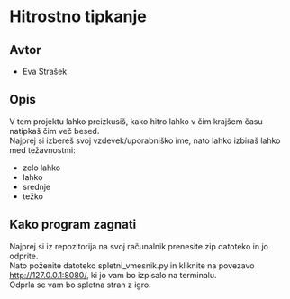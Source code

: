 # Hitrostno tipkanje

## Avtor
* Eva Strašek

## Opis
V tem projektu lahko preizkusiš, kako hitro lahko v čim krajšem času natipkaš čim več besed.<br>
Najprej si izbereš svoj vzdevek/uporabniško ime, nato lahko izbiraš lahko med težavnostmi:
 * zelo lahko
 * lahko
 * srednje
 * težko

## Kako program zagnati
Najprej si iz repozitorija na svoj računalnik prenesite zip datoteko in jo odprite.<br>
Nato poženite datoteko spletni_vmesnik.py in kliknite na povezavo<br>
http://127.0.0.1:8080/, ki jo vam bo izpisalo na terminalu.<br>
Odprla se vam bo spletna stran z igro.
